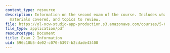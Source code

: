 ```yaml
---
content_type: resource
description: Information on the second exam of the course. Includes what to bring,
  materials covered, and topics to review.
file: https://ol-ocw-studio-app-production.s3.amazonaws.com/courses/5-60-thermodynamics-kinetics-spring-2008/596c10b54e02c0706397b2cdade43400_exam2_info.pdf
file_type: application/pdf
resourcetype: Document
title: Exam 2 Information
uid: 596c10b5-4e02-c070-6397-b2cdade43400
---
```

